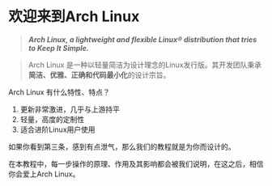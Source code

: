 # 欢迎来到Arch Linux

> ***Arch Linux, a lightweight and flexible Linux® distribution that tries to Keep It Simple.***

> Arch Linux 是一种以轻量简洁为设计理念的Linux发行版。其开发团队秉承**简洁、优雅、正确和代码最小化**的设计宗旨。

Arch Linux 有什么特性、特点？

1. 更新非常激进，几乎与上游持平
2. 轻量，高度的定制性
3. 适合进阶Linux用户使用

如果你看到第三条，感到有点泄气，那么我们的教程就是为你而设计的。

在本教程中，每一步操作的原理、作用及其影响都会被我们说明，在这之后，相信你会爱上Arch Linux。
